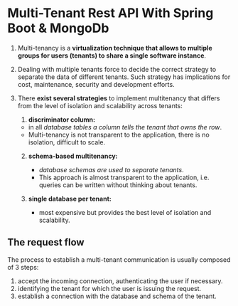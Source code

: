 # Multi-Tenant Rest API With Spring Boot & MongoDb

1. Multi-tenancy is a **virtualization technique that allows to multiple groups for users (tenants) to share a single software instance**. 
2. Dealing with multiple tenants force to decide the correct strategy to separate the data of different tenants. Such strategy has implications for cost, maintenance, security and development efforts.
3. There **exist several strategies** to implement multitenancy that differs from the level of isolation and scalability across tenants:
    1. **discriminator column:**
    -   in all *database tables a column tells the tenant that owns the row*. 
    -   Multi-tenancy is not transparent to the application, there is no isolation, difficult to scale.

    2. **schema-based multitenancy:**
        - *database schemas are used to separate tenants*. 
        - This approach is almost transparent to the application, i.e. queries can be written without thinking about tenants.

    3. **single database per tenant:** 
        - most expensive but provides the best level of isolation and scalability.

## The request flow
The process to establish a multi-tenant communication is usually composed of 3 steps:

1. accept the incoming connection, authenticating the user if necessary.
2. identifying the tenant for which the user is issuing the request.
3. establish a connection with the database and schema of the tenant.